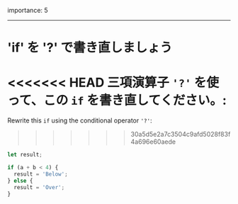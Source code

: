 importance: 5

---

# 'if' を '?' で書き直しましょう

<<<<<<< HEAD
三項演算子 `'?'` を使って、この `if` を書き直してください。:
=======
Rewrite this `if` using the conditional operator `'?'`:
>>>>>>> 30a5d5e2a7c3504c9afd5028f83f4a696e60aede

```js
let result;

if (a + b < 4) {
  result = 'Below';
} else {
  result = 'Over';
}
```
